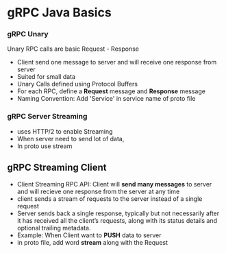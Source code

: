# gRPC Java Basics

### gRPC Unary

Unary RPC calls are basic Request - Response

- Client send one message to server and will receive one response from server
- Suited for small data
- Unary Calls defined using Protocol Buffers
- For each RPC, define a **Request** message and **Response** message
- Naming Convention: Add 'Service' in service name of proto file


### gRPC Server Streaming

- uses HTTP/2 to enable Streaming
- When server need to send lot of data, 
- In proto use stream

## gRPC Streaming Client

- Client Streaming RPC API: Client will **send many messages** to server and will recieve one response from the server at any time
- client sends a stream of requests to the server instead of a single request
- Server sends back a single response, typically but not necessarily after it has received all the client’s requests, along with its status details and optional trailing metadata.
- Example: When Client want to **PUSH** data to server
- in proto file, add word **stream** along with the Request
